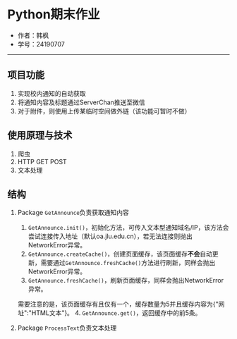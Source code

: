 # Python期末作业
- 作者：韩枫
- 学号：24190707
  
---
## 项目功能
1. 实现校内通知的自动获取
2. 将通知内容及标题通过ServerChan推送至微信
3. 对于附件，则使用上传某临时空间做外链（该功能可暂时不做）

## 使用原理与技术
1. 爬虫
2. HTTP GET POST
3. 文本处理

## 结构
1. Package `GetAnnounce`负责获取通知内容
    1. `GetAnnounce.init()`，初始化方法，可传入文本型通知域名/IP，该方法会尝试连接传入地址（默认oa.jlu.edu.cn），若无法连接则抛出NetworkError异常。
    2. `GetAnnounce.createCache()`，创建页面缓存，该页面缓存**不会**自动更新，需要通过`GetAnnounce.freshCache()`方法进行刷新，同样会抛出NetworkError异常。
    3. `GetAnnounce.freshCache()`，刷新页面缓存，同样会抛出NetworkError异常。
      
    需要注意的是，该页面缓存有且仅有一个，缓存数量为5并且缓存内容为{"网址":"HTML文本"}。
    4. `GetAnnounce.get()`，返回缓存中的前5条。
    
2. Package `ProcessText`负责文本处理
